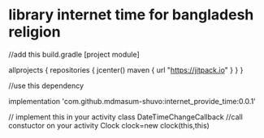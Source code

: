 <h1>library internet time for bangladesh religion</h1>

//add this build.gradle [project module]

allprojects {
    repositories {
        jcenter()
        maven { url "https://jitpack.io" }
    }
}


//use this dependency 

implementation 'com.github.mdmasum-shuvo:internet_provide_time:0.0.1'

// implement this in your activity class 
    DateTimeChangeCallback
//call constuctor on your activity
  Clock clock=new clock(this,this)
